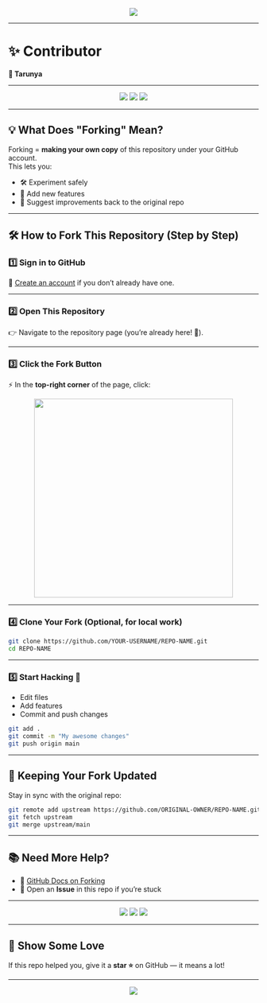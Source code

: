 <!-- Banner -->
<p align="center">
  <img src="https://capsule-render.vercel.app/api?type=waving&color=gradient&height=180&section=header&text=Fork%20This%20Repo!&fontSize=40&fontAlignY=35&animation=fadeIn&fontColor=fff"/>
</p>

---

# ✨ Contributor

**👤 Tarunya**

---

<p align="center">
  <img src="https://img.shields.io/badge/Fork%20Guide-Beginner%20Friendly-brightgreen?style=for-the-badge&logo=github"/>
  <img src="https://img.shields.io/badge/Stars%20Welcome-⭐⭐⭐-yellow?style=for-the-badge"/>
  <img src="https://img.shields.io/badge/PRs-Open%20to%20Contributions-blue?style=for-the-badge"/>
</p>

---

## 💡 What Does "Forking" Mean?

Forking = **making your own copy** of this repository under your GitHub account.  
This lets you:

- 🛠️ Experiment safely
- 🚀 Add new features
- 🔄 Suggest improvements back to the original repo

---

## 🛠️ How to Fork This Repository (Step by Step)

### 1️⃣ Sign in to GitHub

🔑 [Create an account](https://github.com/join) if you don’t already have one.

---

### 2️⃣ Open This Repository

👉 Navigate to the repository page (you’re already here! 🎉).

---

### 3️⃣ Click the **Fork** Button

⚡ In the **top-right corner** of the page, click:

<p align="center">
  <img src="https://www.svgrepo.com/show/315651/git-fork.svg" width="400"/>
</p>

---

### 4️⃣ Clone Your Fork (Optional, for local work)

```bash
git clone https://github.com/YOUR-USERNAME/REPO-NAME.git
cd REPO-NAME
```

---

### 5️⃣ Start Hacking 🎨

- Edit files
- Add features
- Commit and push changes

```bash
git add .
git commit -m "My awesome changes"
git push origin main
```

---

## 🔄 Keeping Your Fork Updated

Stay in sync with the original repo:

```bash
git remote add upstream https://github.com/ORIGINAL-OWNER/REPO-NAME.git
git fetch upstream
git merge upstream/main
```

---

## 📚 Need More Help?

- 📖 [GitHub Docs on Forking](https://docs.github.com/en/get-started/quickstart/fork-a-repo)
- 💬 Open an **Issue** in this repo if you’re stuck

---

<p align="center">
  <img src="https://forthebadge.com/images/badges/made-with-markdown.svg"/>
  <img src="https://forthebadge.com/images/badges/powered-by-coffee.svg"/>
  <img src="https://forthebadge.com/images/badges/built-with-love.svg"/>
</p>

---

## 🌟 Show Some Love

If this repo helped you, give it a **star ⭐** on GitHub — it means a lot!

---

<!-- Footer Banner -->
<p align="center">
  <img src="https://capsule-render.vercel.app/api?type=waving&color=gradient&height=120&section=footer"/>
</p>
